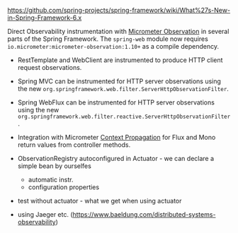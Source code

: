 https://github.com/spring-projects/spring-framework/wiki/What%27s-New-in-Spring-Framework-6.x

Direct Observability instrumentation with [Micrometer Observation](https://micrometer.io/docs/observation)
in several parts of the Spring Framework. The `spring-web` module now requires 
`io.micrometer:micrometer-observation:1.10+` as a compile dependency.

- RestTemplate and WebClient are instrumented to produce HTTP client request observations.
- Spring MVC can be instrumented for HTTP server observations using the new 
  `org.springframework.web.filter.ServerHttpObservationFilter`.
- Spring WebFlux can be instrumented for HTTP server observations using the new 
  `org.springframework.web.filter.reactive.ServerHttpObservationFilter`.
- Integration with Micrometer [Context Propagation](https://github.com/micrometer-metrics/context-propagation#context-propagation-library)
  for Flux and Mono return values from controller methods.

- ObservationRegistry autoconfigured in Actuator - we can declare a simple bean by ourselfes
  - automatic instr.
  - configuration properties
- test without actuator - what we get when using actuator
- using Jaeger etc. (https://www.baeldung.com/distributed-systems-observability)
